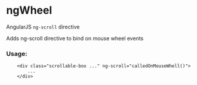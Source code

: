 ngWheel
============

AngularJS `ng-scroll` directive

Adds ng-scroll directive to bind on mouse wheel events

### Usage:


```
    <div class="scrollable-box ..." ng-scroll="calledOnMouseWhell()">
        ...
    </div>
```
